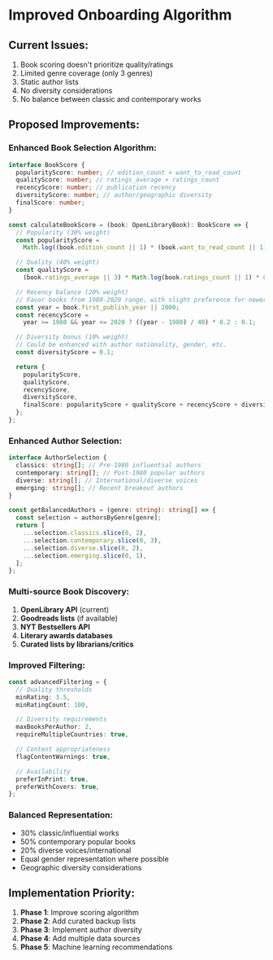 # Improved Onboarding Algorithm

## Current Issues:

1. Book scoring doesn't prioritize quality/ratings
2. Limited genre coverage (only 3 genres)
3. Static author lists
4. No diversity considerations
5. No balance between classic and contemporary works

## Proposed Improvements:

### Enhanced Book Selection Algorithm:

```typescript
interface BookScore {
  popularityScore: number; // edition_count × want_to_read_count
  qualityScore: number; // ratings_average × ratings_count
  recencyScore: number; // publication recency
  diversityScore: number; // author/geographic diversity
  finalScore: number;
}

const calculateBookScore = (book: OpenLibraryBook): BookScore => {
  // Popularity (30% weight)
  const popularityScore =
    Math.log((book.edition_count || 1) * (book.want_to_read_count || 1)) * 0.3;

  // Quality (40% weight)
  const qualityScore =
    (book.ratings_average || 3) * Math.log(book.ratings_count || 1) * 0.4;

  // Recency balance (20% weight)
  // Favor books from 1980-2020 range, with slight preference for newer
  const year = book.first_publish_year || 2000;
  const recencyScore =
    year >= 1980 && year <= 2020 ? ((year - 1980) / 40) * 0.2 : 0.1;

  // Diversity bonus (10% weight)
  // Could be enhanced with author nationality, gender, etc.
  const diversityScore = 0.1;

  return {
    popularityScore,
    qualityScore,
    recencyScore,
    diversityScore,
    finalScore: popularityScore + qualityScore + recencyScore + diversityScore,
  };
};
```

### Enhanced Author Selection:

```typescript
interface AuthorSelection {
  classics: string[]; // Pre-1980 influential authors
  contemporary: string[]; // Post-1980 popular authors
  diverse: string[]; // International/diverse voices
  emerging: string[]; // Recent breakout authors
}

const getBalancedAuthors = (genre: string): string[] => {
  const selection = authorsByGenre[genre];
  return [
    ...selection.classics.slice(0, 2),
    ...selection.contemporary.slice(0, 3),
    ...selection.diverse.slice(0, 2),
    ...selection.emerging.slice(0, 1),
  ];
};
```

### Multi-source Book Discovery:

1. **OpenLibrary API** (current)
2. **Goodreads lists** (if available)
3. **NYT Bestsellers API**
4. **Literary awards databases**
5. **Curated lists by librarians/critics**

### Improved Filtering:

```typescript
const advancedFiltering = {
  // Quality thresholds
  minRating: 3.5,
  minRatingCount: 100,

  // Diversity requirements
  maxBooksPerAuthor: 2,
  requireMultipleCountries: true,

  // Content appropriateness
  flagContentWarnings: true,

  // Availability
  preferInPrint: true,
  preferWithCovers: true,
};
```

### Balanced Representation:

- 30% classic/influential works
- 50% contemporary popular books
- 20% diverse voices/international
- Equal gender representation where possible
- Geographic diversity considerations

## Implementation Priority:

1. **Phase 1**: Improve scoring algorithm
2. **Phase 2**: Add curated backup lists
3. **Phase 3**: Implement author diversity
4. **Phase 4**: Add multiple data sources
5. **Phase 5**: Machine learning recommendations
